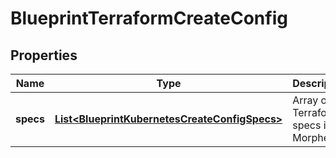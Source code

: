

# BlueprintTerraformCreateConfig

## Properties

Name | Type | Description | Notes
------------ | ------------- | ------------- | -------------
**specs** | [**List&lt;BlueprintKubernetesCreateConfigSpecs&gt;**](BlueprintKubernetesCreateConfigSpecs.md) | Array of Terraform specs in Morpheus |  [optional]



